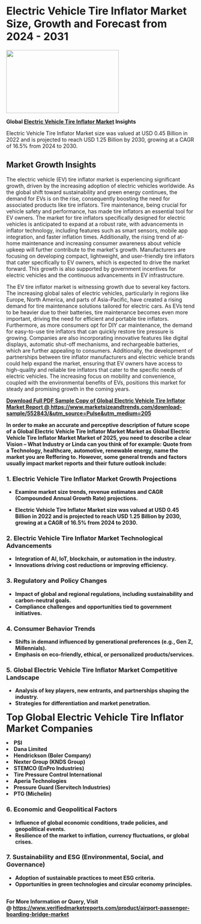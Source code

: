 <H1>Electric Vehicle Tire Inflator Market Size, Growth and Forecast from 2024 - 2031</H1><img class="aligncenter size-medium wp-image-584254" src="https://thirdeyenews.in/wp-content/uploads/2024/09/Global-Market-Research-300x168.jpeg" alt="" width="300" height="168" /><p><strong>Global&nbsp;<a href="https://www.marketsizeandtrends.com/download-sample/552843/&amp;utm_source=Pulse&amp;utm_medium=205">Electric Vehicle Tire Inflator Market</a> Insights</strong></p><p>Electric Vehicle Tire Inflator Market size was valued at USD 0.45 Billion in 2022 and is projected to reach USD 1.25 Billion by 2030, growing at a CAGR of 16.5% from 2024 to 2030.</p><p><h2>Market Growth Insights</h2> <p>The electric vehicle (EV) tire inflator market is experiencing significant growth, driven by the increasing adoption of electric vehicles worldwide. As the global shift toward sustainability and green energy continues, the demand for EVs is on the rise, consequently boosting the need for associated products like tire inflators. Tire maintenance, being crucial for vehicle safety and performance, has made tire inflators an essential tool for EV owners. The market for tire inflators specifically designed for electric vehicles is anticipated to expand at a robust rate, with advancements in inflator technology, including features such as smart sensors, mobile app integration, and faster inflation times. Additionally, the rising trend of at-home maintenance and increasing consumer awareness about vehicle upkeep will further contribute to the market's growth. Manufacturers are focusing on developing compact, lightweight, and user-friendly tire inflators that cater specifically to EV owners, which is expected to drive the market forward. This growth is also supported by government incentives for electric vehicles and the continuous advancements in EV infrastructure.</p> <p><strong><a href="#"></a></strong></p> <p>The EV tire inflator market is witnessing growth due to several key factors. The increasing global sales of electric vehicles, particularly in regions like Europe, North America, and parts of Asia-Pacific, have created a rising demand for tire maintenance solutions tailored for electric cars. As EVs tend to be heavier due to their batteries, tire maintenance becomes even more important, driving the need for efficient and portable tire inflators. Furthermore, as more consumers opt for DIY car maintenance, the demand for easy-to-use tire inflators that can quickly restore tire pressure is growing. Companies are also incorporating innovative features like digital displays, automatic shut-off mechanisms, and rechargeable batteries, which are further appealing to consumers. Additionally, the development of partnerships between tire inflator manufacturers and electric vehicle brands could help expand the market, ensuring that EV owners have access to high-quality and reliable tire inflators that cater to the specific needs of electric vehicles. The increasing focus on mobility and convenience, coupled with the environmental benefits of EVs, positions this market for steady and promising growth in the coming years.</p> <p><strong><a href="#"></p><p><span class=""><strong>Download Full PDF Sample Copy of Global Electric Vehicle Tire Inflator Market Report</strong> @ <a href="https://www.marketsizeandtrends.com/download-sample/552843/&amp;utm_source=Pulse&amp;utm_medium=205" target="_blank">https://www.marketsizeandtrends.com/download-sample/552843/&amp;utm_source=Pulse&amp;utm_medium=205</a></span></p><p>In order to make an accurate and perceptive description of future scope of a Global&nbsp;Electric Vehicle Tire Inflator Market Market as Global&nbsp;Electric Vehicle Tire Inflator Market Market of 2025, you need to describe a clear Vision &ndash; What Industry or Linda can you think of for example: Quote from a Technology, healthcare, automotive, renewable energy, name the market you are Reffering to. However, some general trends and factors usually impact market reports and their future outlook include:</p><h3>1.&nbsp;<strong>Electric Vehicle Tire Inflator Market Growth Projections</strong></h3><ul><li>Examine market size trends, revenue estimates and CAGR (Compounded Annual Growth Rate) projections.</li><li><p>Electric Vehicle Tire Inflator Market size was valued at USD 0.45 Billion in 2022 and is projected to reach USD 1.25 Billion by 2030, growing at a CAGR of 16.5% from 2024 to 2030.</p></li></ul><h3>2.&nbsp;<strong>Electric Vehicle Tire Inflator Market Technological Advancements</strong></h3><ul><li>Integration of AI, IoT, blockchain, or automation in the industry.</li><li>Innovations driving cost reductions or improving efficiency.</li></ul><h3>3.&nbsp;<strong>Regulatory and Policy Changes</strong></h3><ul><li>Impact of global and regional regulations, including sustainability and carbon-neutral goals.</li><li>Compliance challenges and opportunities tied to government initiatives.</li></ul><h3>4.&nbsp;<strong>Consumer Behavior Trends</strong></h3><ul><li>Shifts in demand influenced by generational preferences (e.g., Gen Z, Millennials).</li><li>Emphasis on eco-friendly, ethical, or personalized products/services.</li></ul><h3>5.&nbsp;<strong>Global Electric Vehicle Tire Inflator Market Competitive Landscape</strong></h3><ul><li>Analysis of key players, new entrants, and partnerships shaping the industry.</li><li>Strategies for differentiation and market penetration.</li></ul><p data-pm-slice="1 1 []"><span style="color: inherit; font-family: inherit; font-size: 25px;">Top Global Electric Vehicle Tire Inflator Market Companies</span></p><div class="" data-test-id=""><p><li>PSI</li><li> Dana Limited</li><li> Hendrickson (Boler Company)</li><li> Nexter Group (KNDS Group)</li><li> STEMCO (EnPro Industries)</li><li> Tire Pressure Control International</li><li> Aperia Technologies</li><li> Pressure Guard (Servitech Industries)</li><li> PTG (Michelin)</li></p></div><h3>6.&nbsp;<strong>Economic and Geopolitical Factors</strong></h3><ul><li>Influence of global economic conditions, trade policies, and geopolitical events.</li><li>Resilience of the market to inflation, currency fluctuations, or global crises.</li></ul><h3>7.&nbsp;<strong>Sustainability and ESG (Environmental, Social, and Governance)</strong></h3><ul><li>Adoption of sustainable practices to meet ESG criteria.</li><li>Opportunities in green technologies and circular economy principles.</li></ul><h2><strong style="font-size: 14px;">For More Information or Query, Visit @&nbsp;</strong><a style="background-color: #ffffff; font-size: 14px;" href="https://www.marketsizeandtrends.com/report/electric-vehicle-tire-inflator-market/" target="_blank">https://www.verifiedmarketreports.com/product/airport-passenger-boarding-bridge-market</a></h2>
